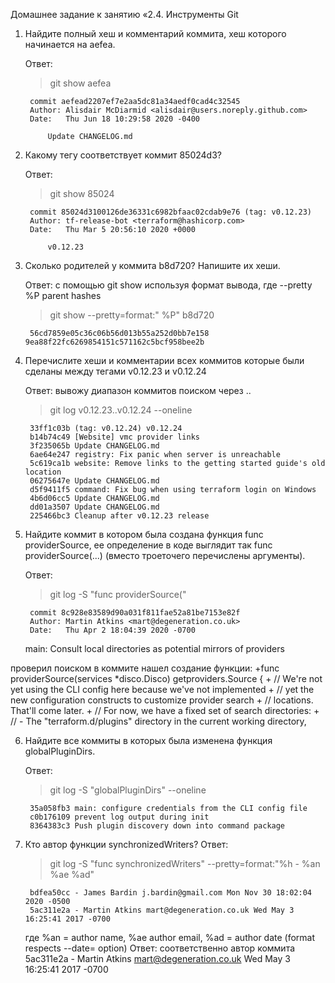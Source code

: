 Домашнее задание к занятию «2.4. Инструменты Git

1. Найдите полный хеш и комментарий коммита, хеш которого начинается на aefea.

	Ответ:
	>git show aefea
	
		commit aefead2207ef7e2aa5dc81a34aedf0cad4c32545
		Author: Alisdair McDiarmid <alisdair@users.noreply.github.com>
		Date:   Thu Jun 18 10:29:58 2020 -0400

    		Update CHANGELOG.md

2. Какому тегу соответствует коммит 85024d3?

	Ответ:
	>git show 85024
	
		commit 85024d3100126de36331c6982bfaac02cdab9e76 (tag: v0.12.23)
		Author: tf-release-bot <terraform@hashicorp.com>
		Date:   Thu Mar 5 20:56:10 2020 +0000

    		v0.12.23
	
3. Сколько родителей у коммита b8d720? Напишите их хеши.

	Ответ:
    с помощью git show используя формат вывода, где  --pretty %P parent hashes 
	>git show --pretty=format:" %P" b8d720

		56cd7859e05c36c06b56d013b55a252d0bb7e158 9ea88f22fc6269854151c571162c5bcf958bee2b
 
4. Перечислите хеши и комментарии всех коммитов которые были сделаны между тегами v0.12.23 и v0.12.24


	Ответ:	вывожу диапазон коммитов поиском через ..
	>git log  v0.12.23..v0.12.24  --oneline

		33ff1c03b (tag: v0.12.24) v0.12.24
		b14b74c49 [Website] vmc provider links
		3f235065b Update CHANGELOG.md
		6ae64e247 registry: Fix panic when server is unreachable
		5c619ca1b website: Remove links to the getting started guide's old location
		06275647e Update CHANGELOG.md
		d5f9411f5 command: Fix bug when using terraform login on Windows
		4b6d06cc5 Update CHANGELOG.md
		dd01a3507 Update CHANGELOG.md
		225466bc3 Cleanup after v0.12.23 release

5. Найдите коммит в котором была создана функция func providerSource, 
ее определение в коде выглядит так func providerSource(...) (вместо троеточего перечислены аргументы).

	Ответ:
	>git log -S "func providerSource("

		commit 8c928e83589d90a031f811fae52a81be7153e82f
		Author: Martin Atkins <mart@degeneration.co.uk>
		Date:   Thu Apr 2 18:04:39 2020 -0700

    main: Consult local directories as potential mirrors of providers
	
проверил поиском в коммите нашел создание функции:
		+func providerSource(services *disco.Disco) getproviders.Source {
	+       // We're not yet using the CLI config here because we've not implemented
	+       // yet the new configuration constructs to customize provider search
	+       // locations. That'll come later.
	+       // For now, we have a fixed set of search directories:
	+       // - The "terraform.d/plugins" directory in the current working directory,

	
6. Найдите все коммиты в которых была изменена функция globalPluginDirs.

	Ответ:
	>git log -S "globalPluginDirs" --oneline

		35a058fb3 main: configure credentials from the CLI config file
		c0b176109 prevent log output during init
		8364383c3 Push plugin discovery down into command package

7. Кто автор функции synchronizedWriters?
	Ответ:
	>git log -S "func synchronizedWriters" --pretty=format:"%h - %an %ae %ad"

		bdfea50cc - James Bardin j.bardin@gmail.com Mon Nov 30 18:02:04 2020 -0500
		5ac311e2a - Martin Atkins mart@degeneration.co.uk Wed May 3 16:25:41 2017 -0700

	где %an = author name, %ae author email, %ad = author date (format respects --date= option)
	Ответ: соответственно автор коммита 5ac311e2a - Martin Atkins mart@degeneration.co.uk Wed May 3 16:25:41 2017 -0700
